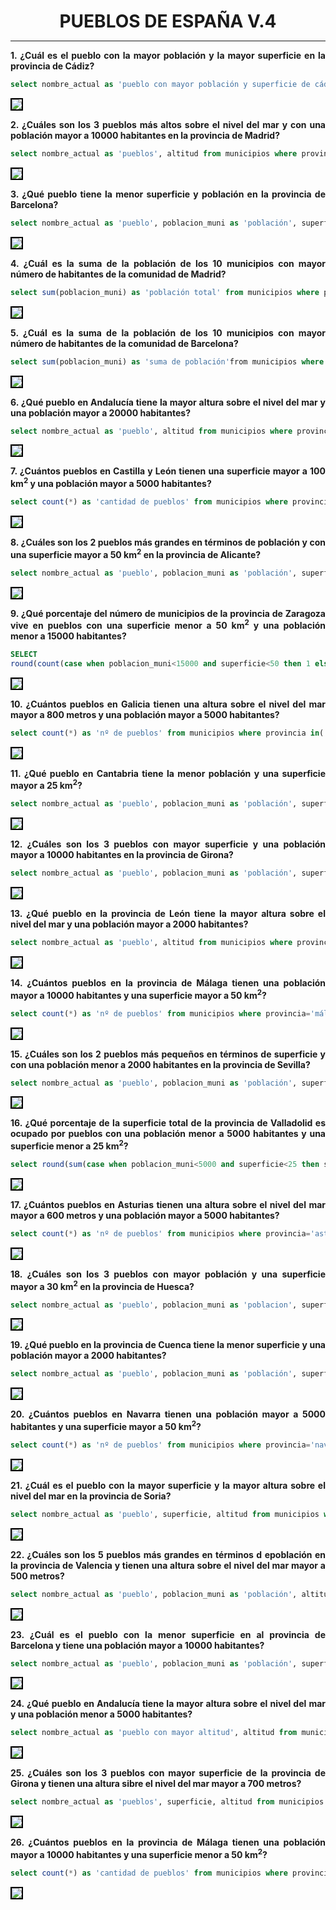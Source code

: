 <style>
  h1{
    text-align: center;
    font-weight: bold;
    border: none;
    margin-bottom: 0px;
  }

  p{
    text-align: justify;
  }

  img{
    border: 2px solid black;
  }
</style>

<h1>PUEBLOS DE ESPAÑA V.4</h1>

<hr>

<p><b>1. ¿Cuál es el pueblo con la mayor población y la mayor superficie en la provincia de Cádiz?</b></p>

```sql
select nombre_actual as 'pueblo con mayor población y superficie de cádiz', poblacion_muni as 'población', superficie from municipios where provincia='cadiz' order by poblacion_muni desc, superficie desc limit 1;
```

<img src="img/1.png">

<p><b>2. ¿Cuáles son los 3 pueblos más altos sobre el nivel del mar y con una población mayor a 10000 habitantes en la provincia de Madrid?</b></p>

```sql
select nombre_actual as 'pueblos', altitud from municipios where provincia='madrid' and poblacion_muni>10000 order by altitud desc limit 3;
```

<img src="img/2.png">

<p><b>3. ¿Qué pueblo tiene la menor superficie y población en la provincia de Barcelona?</b></p>

```sql
select nombre_actual as 'pueblo', poblacion_muni as 'población', superficie from municipios where provincia='barcelona' order by poblacion_muni asc, superficie asc limit 1;
```

<img src="img/3.png">

<p><b>4. ¿Cuál es la suma de la población de los 10 municipios con mayor número de habitantes de la comunidad de Madrid?</b></p>

```sql
select sum(poblacion_muni) as 'población total' from municipios where provincia='madrid' order by poblacion_muni desc limit 10;
```

<img src="img/4.png">

<p><b>5. ¿Cuál es la suma de la población de los 10 municipios con mayor número de habitantes de la comunidad de Barcelona?</b></p>

```sql
select sum(poblacion_muni) as 'suma de población'from municipios where provincia='barcelona' order by poblacion_muni desc limit 10;
```

<img src="img/5.png">

<p><b>6. ¿Qué pueblo en Andalucía tiene la mayor altura sobre el nivel del mar y una población mayor a 20000 habitantes?</b></p>

```sql
select nombre_actual as 'pueblo', altitud from municipios where provincia in('málaga', 'cádiz', 'sevilla', 'huelva', 'córdoba', 'jaén', 'granada', 'almería') and poblacion_muni>20000 order by altitud desc limit 1;
```

<img src="img/6.png">

<p><b>7. ¿Cuántos pueblos en Castilla y León tienen una superficie mayor a 100 km<sup>2</sup> y una población mayor a 5000 habitantes?</b></p>

```sql
select count(*) as 'cantidad de pueblos' from municipios where provincia in('ávila', 'burgos', 'leon', 'palencia', 'salamanca', 'segovia', 'soria', 'valladolid', 'zamora') and poblacion_muni>5000 and superficie>100;
```

<img src="img/7.png">

<p><b>8. ¿Cuáles son los 2 pueblos más grandes en términos de población y con una superficie mayor a 50 km<sup>2</sup> en la provincia de Alicante?</b></p>

```sql
select nombre_actual as 'pueblo', poblacion_muni as 'población', superficie from municipios where provincia='alacant/alicante' and superficie>50 order by poblacion_muni desc limit 2;
```

<img src="img/8.png">

<p><b>9. ¿Qué porcentaje del número de municipios de la provincia de Zaragoza vive en pueblos con una superficie menor a 50 km<sup>2</sup> y una población menor a 15000 habitantes?</b></p>

```sql
SELECT 
round(count(case when poblacion_muni<15000 and superficie<50 then 1 else null end)*100.0/count(*), 2) as 'porcentaje' from municipios where provincia='zaragoza';
```

<img src="img/9.png">

<p><b>10. ¿Cuántos pueblos en Galicia tienen una altura sobre el nivel del mar mayor a 800 metros y una población mayor a 5000 habitantes?</b></p>

```sql
select count(*) as 'nº de pueblos' from municipios where provincia in('la coruña', 'lugo', 'orense', 'pontevedra') and altitud>800 and poblacion_muni>5000;
```

<img src="img/10.png">

<p><b>11. ¿Qué pueblo en Cantabria tiene la menor población y una superficie mayor a 25 km<sup>2</sup>?</b></p>

```sql
select nombre_actual as 'pueblo', poblacion_muni as 'población', superficie from municipios where provincia='cantabria' and superficie>25 order by poblacion_muni asc limit 1;
```

<img src="img/11.png">

<p><b>12. ¿Cuáles son los 3 pueblos con mayor superficie y una población mayor a 10000 habitantes en la provincia de Girona?</b></p>

```sql
select nombre_actual as 'pueblo', poblacion_muni as 'población', superficie  from municipios  where provincia='girona' and poblacion_muni>10000 and superficie>25  order by superficie desc limit 3;
```

<img src="img/12.png">

<p><b>13. ¿Qué pueblo en la provincia de León tiene la mayor altura sobre el nivel del mar y una población mayor a 2000 habitantes?</b></p>

```sql
select nombre_actual as 'pueblo', altitud from municipios where provincia='león' and poblacion_muni>2000 and superficie>0 and altitud>0 order by altitud desc limit 1;
```

<img src="img/13.png">

<p><b>14. ¿Cuántos pueblos en la provincia de Málaga tienen una población mayor a 10000 habitantes y una superficie mayor a 50 km<sup>2</sup>?</b></p>

```sql
select count(*) as 'nº de pueblos' from municipios where provincia='málaga' and poblacion_muni>10000 and superficie>50;
```

<img src="img/14.png">

<p><b>15. ¿Cuáles son los 2 pueblos más pequeños en términos de superficie y con una población menor a 2000 habitantes en la provincia de Sevilla?</b></p>

```sql
select nombre_actual as 'pueblo', poblacion_muni as 'población', superficie from municipios where provincia='sevilla' and poblacion_muni<2000 order by superficie asc limit 2;
```

<img src="img/15.png">

<p><b>16. ¿Qué porcentaje de la superficie total de la provincia de Valladolid es ocupado por pueblos con una población menor a 5000 habitantes y una superficie menor a 25 km<sup>2</sup>?</b></p>

```sql
select round(sum(case when poblacion_muni<5000 and superficie<25 then superficie else 0 end)*100.0/sum(superficie), 2) as 'porcentaje' from municipios where provincia='valladolid';
```

<img src="img/16.png">

<p><b>17. ¿Cuántos pueblos en Asturias tienen una altura sobre el nivel del mar mayor a 600 metros y una población mayor a 5000 habitantes?</b></p>

```sql
select count(*) as 'nº de pueblos' from municipios where provincia='asturias' and altitud>600 and poblacion_muni>5000;
```

<img src="img/17.png">

<p><b>18. ¿Cuáles son los 3 pueblos con mayor población y una superficie mayor a 30 km<sup>2</sup> en la provincia de Huesca?</b></p>

```sql
select nombre_actual as 'pueblo', poblacion_muni as 'poblacion', superficie from municipios where provincia='huesca' and superficie>30 and poblacion_muni>0 order by poblacion_muni desc limit 3;
```

<img src="img/18.png">

<p><b>19. ¿Qué pueblo en la provincia de Cuenca tiene la menor superficie y una población mayor a 2000 habitantes?</b></p>

```sql
select nombre_actual as 'pueblo', poblacion_muni as 'población', superficie from municipios where provincia='cuenca' and poblacion_muni>2000 order by superficie asc limit 1;
```

<img src="img/19.png">

<p><b>20. ¿Cuántos pueblos en Navarra tienen una población mayor a 5000 habitantes y una superficie mayor a 50 km<sup>2</sup>?</b></p>

```sql
select count(*) as 'nº de pueblos' from municipios where provincia='navarra' and poblacion_muni>5000 and superficie>50;
```

<img src="img/20.png">

<p><b>21. ¿Cuál es el pueblo con la mayor superficie y la mayor altura sobre el nivel del mar en la provincia de Soria?</b></p>

```sql
select nombre_actual as 'pueblo', superficie, altitud from municipios where provincia='soria' and superficie=(select max(superficie) from municipios where provincia='soria') and altitud=(select max(altitud) from municipios where provincia='soria') limit 1;
```

<img src="img/21.png">

<p><b>22. ¿Cuáles son los 5 pueblos más grandes en términos d epoblación en la provincia de Valencia y tienen una altura sobre el nivel del mar mayor a 500 metros?</b></p>

```sql
select nombre_actual as 'pueblo', poblacion_muni as 'población', altitud from municipios where provincia='valencia/valencia' and altitud>500 order by poblacion_muni desc limit 5;
```

<img src="img/22.png">

<p><b>23. ¿Cuál es el pueblo con la menor superficie en al provincia de Barcelona y tiene una población mayor a 10000 habitantes?</b></p>

```sql
select nombre_actual as 'pueblo', poblacion_muni as 'población', superficie as 'superficie' from municipios where provincia='barcelona' and poblacion_muni>10000 order by superficie asc limit 1;
```

<img src="img/23.png">

<p><b>24. ¿Qué pueblo en Andalucía tiene la mayor altura sobre el nivel del mar y una población menor a 5000 habitantes?</b></p>

```sql
select nombre_actual as 'pueblo con mayor altitud', altitud from municipios  where provincia in('almería', 'cádiz', 'córdoba', 'granada', 'huelva', 'jaén', 'málaga', 'sevilla') and poblacion_muni<5000 order by altitud desc limit 1;
```

<img src="img/24.png">

<p><b>25. ¿Cuáles son los 3 pueblos con mayor superficie de la provincia de Girona y tienen una altura sibre el nivel del mar mayor a 700 metros?</b></p>

```sql
select nombre_actual as 'pueblos', superficie, altitud from municipios where provincia='girona' and altitud>700 order by superficie desc limit 3;
```

<img src="img/25.png">

<p><b>26. ¿Cuántos pueblos en la provincia de Málaga tienen una población mayor a 10000 habitantes y una superficie menor a 50 km<sup>2</sup>?</b></p>

```sql
select count(*) as 'cantidad de pueblos' from municipios where provincia='málaga' and poblacion_muni>10000 and superficie<50;
```

<img src="img/26.png">